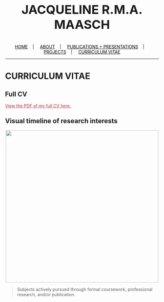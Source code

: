 <div class="name">
  <p align="center" style="font-size:40px">
    <b>JACQUELINE R.M.A. MAASCH</b>
  </p>
</div>

<div class="topnav">
  <p align="center">
  <a href="home.html" style="color: rgb(0,0,0)"><font color="000000">HOME</font></a>&nbsp;&nbsp;&nbsp;&nbsp;|&nbsp;&nbsp;&nbsp;&nbsp;
  <a href="about.html" style="color: rgb(0,0,0)"><font color="000000">ABOUT</font></a>&nbsp;&nbsp;&nbsp;&nbsp;|&nbsp;&nbsp;&nbsp;&nbsp;
  <a href="pubs.html" style="color: rgb(0,0,0)"><font color="000000">PUBLICATIONS + PRESENTATIONS</font></a>&nbsp;&nbsp;&nbsp;&nbsp;|&nbsp;&nbsp;&nbsp;&nbsp;
  <a href="projects.html" style="color: rgb(0,0,0)"><font color="000000">PROJECTS</font></a>&nbsp;&nbsp;&nbsp;&nbsp;|&nbsp;&nbsp;&nbsp;&nbsp;
  <a href="cv.html" style="color: rgb(0,0,0)" target="_blank"><font color="000000">CURRICULUM VITAE</font></a> 
</p>
</div>

---------------------------------------

# CURRICULUM VITAE

## Full CV

 <a href="resume_05_2020.pdf" style="color: rgb(167,55,75)" target="_blank"><font color="A7374B">View the PDF of my full CV here.</font></a>

## Visual timeline of research interests

<p align="center">
<img src="https://user-images.githubusercontent.com/50045763/87957300-15e15380-ca7e-11ea-821b-52417ba0e0c9.jpg" width="500">
</p>

>Subjects actively pursued through formal coursework, professional research, and/or publication.

